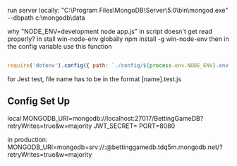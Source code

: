 run server locally:
"C:\Program Files\MongoDB\Server\5.0\bin\mongod.exe" --dbpath c:\mongodb\data


why "NODE_ENV=development node app.js" in script doesn't get read properly?
in stall win-node-env globally
npm install -g win-node-env
then in the config variable use this function
```javascript

require('dotenv').config({ path: `./config/${process.env.NODE_ENV}.env`});

```


for Jest test,
file name has to be in the format [name].test.js


## Config Set Up
local
MONGODB_URI=mongodb://localhost:27017/BettingGameDB?retryWrites=true&w=majority
JWT_SECRET=
PORT=8080

in production:
MONGODB_URI=mongodb+srv://<USERID>:<password>@bettinggamedb.tdq5m.mongodb.net/<DB>?retryWrites=true&w=majority
